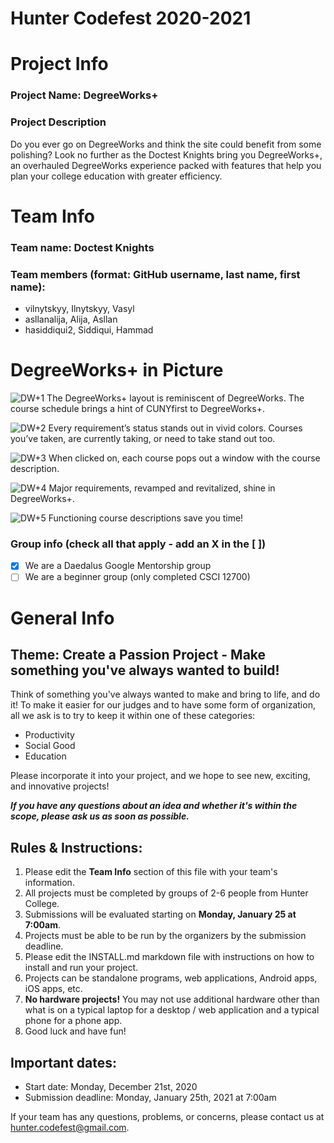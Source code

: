 # Hunter Codefest 2020-2021

# Project Info
### Project Name: DegreeWorks+
### Project Description
Do you ever go on DegreeWorks and think the site could benefit from some polishing? Look no further as the Doctest Knights bring you DegreeWorks+, an overhauled DegreeWorks experience packed with features that help you plan your college education with greater efficiency.

# Team Info
### Team name: Doctest Knights
### Team members (format: GitHub username, last name, first name):
- vilnytskyy, Ilnytskyy, Vasyl
- asllanalija, Alija, Asllan
- hasiddiqui2, Siddiqui, Hammad

# DegreeWorks+ in Picture
![DW+1](https://user-images.githubusercontent.com/50253042/111891125-c06f9480-89c6-11eb-8a81-364f6080c28e.jpg)
The DegreeWorks+ layout is reminiscent of DegreeWorks. The course schedule brings a hint of CUNYfirst to DegreeWorks+. 

![DW+2](https://user-images.githubusercontent.com/50253042/111891127-c06f9480-89c6-11eb-8bd6-c39d92d04814.jpg)
Every requirement’s status stands out in vivid colors. Courses you’ve taken, are currently taking, or need to take stand out too.

![DW+3](https://user-images.githubusercontent.com/50253042/111891128-c06f9480-89c6-11eb-8d67-c370cefd4383.jpg)
When clicked on, each course pops out a window with the course description.

![DW+4](https://user-images.githubusercontent.com/50253042/111891129-c1082b00-89c6-11eb-8eb1-43455db2dfbd.jpg)
Major requirements, revamped and revitalized, shine in DegreeWorks+.

![DW+5](https://user-images.githubusercontent.com/50253042/111891130-c1082b00-89c6-11eb-8582-672ce86f08bb.jpg)
Functioning course descriptions save you time!

### Group info (check all that apply - add an X in the [ ])
- [X] We are a Daedalus Google Mentorship group
- [ ] We are a beginner group (only completed CSCI 12700)

# General Info
## Theme: Create a Passion Project - Make something you've always wanted to build!
Think of something you've always wanted to make and bring to life, and do it! To make it easier for our judges and to have some form of organization, all we ask is to try to keep it within one of these categories:
-   Productivity
-   Social Good
-   Education

Please incorporate it into your project, and we hope to see new, exciting, and innovative projects!

*__If you have any questions about an idea and whether it's within the scope, please ask us as soon as possible.__*

## Rules & Instructions:

1. Please edit the **Team Info** section of this file with your team's information.
2. All projects must be completed by groups of 2-6 people from Hunter College.
3. Submissions will be evaluated starting on **Monday, January 25 at 7:00am**.
4. Projects must be able to be run by the organizers by the submission deadline.
5. Please edit the INSTALL.md markdown file with instructions on how to install and run your project.
6. Projects can be standalone programs, web applications, Android apps,  iOS apps, etc.
7. **No hardware projects!** You may not use additional hardware other than what is on a typical laptop for a desktop / web application and a typical phone for a phone app.
8. Good luck and have fun!

## Important dates:
- Start date: Monday, December 21st, 2020
- Submission deadline: Monday, January 25th, 2021 at 7:00am

If your team has any questions, problems, or concerns, please contact us at hunter.codefest@gmail.com.
